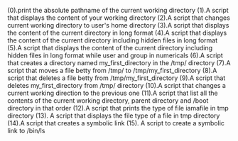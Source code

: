 (0).print the absolute pathname of the current working directory
(1).A script that displays the content of your working directory
(2).A script that changes current working directory to user's home directory
(3).A script that displays the content of the current directory in long format
(4).A script that displays the content of the current directory including hidden files in long format
(5).A script that displays the content of the current directory including hidden files in long format while user and group in numericals
(6).A script that creates a directory named my_first_directory in the /tmp/ directory
(7).A script that moves a file betty from /tmp/ to /tmp/my_first_directory
(8).A script that deletes a file betty from /tmp/my_first_directory
(9).A script that deletes my_first_directory from /tmp/ directory
(10).A script that changes a current working direction to the previous one
(11).A script that list all the contents of the current working directory, parent directory and /boot directory in that order
(12).A script that prints the type of file iamafile in tmp directory
(13). A script that displays the file type of a file in tmp directory
(14).A script that creates a symbolic link
(15). A script to create a symbolic link to /bin/ls

